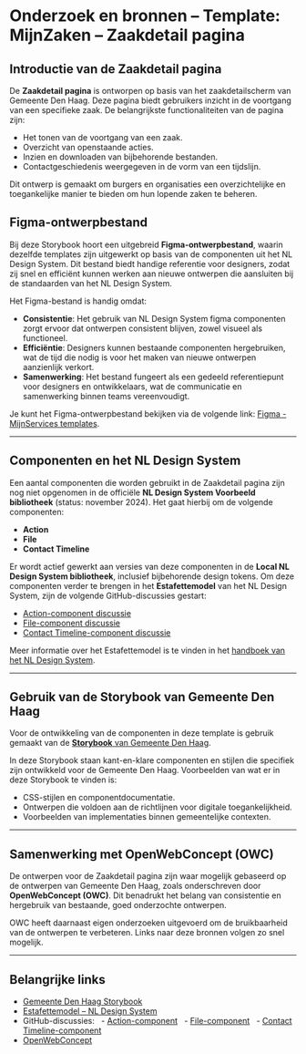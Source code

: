 # Onderzoek en bronnen – Template: MijnZaken – Zaakdetail pagina

## Introductie van de Zaakdetail pagina

De **Zaakdetail pagina** is ontworpen op basis van het zaakdetailscherm van Gemeente Den Haag. Deze pagina biedt gebruikers inzicht in de voortgang van een specifieke zaak. De belangrijkste functionaliteiten van de pagina zijn:

- Het tonen van de voortgang van een zaak.
- Overzicht van openstaande acties.
- Inzien en downloaden van bijbehorende bestanden.
- Contactgeschiedenis weergegeven in de vorm van een tijdslijn.

Dit ontwerp is gemaakt om burgers en organisaties een overzichtelijke en toegankelijke manier te bieden om hun lopende zaken te beheren.

## Figma-ontwerpbestand

Bij deze Storybook hoort een uitgebreid **Figma-ontwerpbestand**, waarin dezelfde templates zijn uitgewerkt op basis van de componenten uit het NL Design System. Dit bestand biedt handige referentie voor designers, zodat zij snel en efficiënt kunnen werken aan nieuwe ontwerpen die aansluiten bij de standaarden van het NL Design System.

Het Figma-bestand is handig omdat:

- **Consistentie**: Het gebruik van NL Design System figma componenten zorgt ervoor dat ontwerpen consistent blijven, zowel visueel als functioneel.
- **Efficiëntie**: Designers kunnen bestaande componenten hergebruiken, wat de tijd die nodig is voor het maken van nieuwe ontwerpen aanzienlijk verkort.
- **Samenwerking**: Het bestand fungeert als een gedeeld referentiepunt voor designers en ontwikkelaars, wat de communicatie en samenwerking binnen teams vereenvoudigt.

Je kunt het Figma-ontwerpbestand bekijken via de volgende link: [Figma - MijnServices templates](https://www.figma.com/design/pB5d6RlVSa1B088Xpm1sSo/2025---MijnServices---Templates--Voorheen--Overheidsbrede-portalen-).

---

## Componenten en het NL Design System

Een aantal componenten die worden gebruikt in de Zaakdetail pagina zijn nog niet opgenomen in de officiële **NL Design System Voorbeeld bibliotheek** (status: november 2024). Het gaat hierbij om de volgende componenten:

- **Action**
- **File**
- **Contact Timeline**

Er wordt actief gewerkt aan versies van deze componenten in de **Local NL Design System bibliotheek**, inclusief bijbehorende design tokens. Om deze componenten verder te brengen in het **Estafettemodel** van het NL Design System, zijn de volgende GitHub-discussies gestart:

- [Action-component discussie](https://github.com/orgs/nl-design-system/discussions/349)
- [File-component discussie](https://github.com/orgs/nl-design-system/discussions/347)
- [Contact Timeline-component discussie](https://github.com/orgs/nl-design-system/discussions/351)

Meer informatie over het Estafettemodel is te vinden in het [handboek van het NL Design System](https://nldesignsystem.nl/handboek/estafettemodel).

---

## Gebruik van de Storybook van Gemeente Den Haag

Voor de ontwikkeling van de componenten in deze template is gebruik gemaakt van de [**Storybook** van Gemeente Den Haag](https://nl-design-system.github.io/denhaag/?path=/docs/den-haag-border--docs).

In deze Storybook staan kant-en-klare componenten en stijlen die specifiek zijn ontwikkeld voor de Gemeente Den Haag. Voorbeelden van wat er in deze Storybook te vinden is:

- CSS-stijlen en componentdocumentatie.
- Ontwerpen die voldoen aan de richtlijnen voor digitale toegankelijkheid.
- Voorbeelden van implementaties binnen gemeentelijke contexten.

---

## Samenwerking met OpenWebConcept (OWC)

De ontwerpen voor de Zaakdetail pagina zijn waar mogelijk gebaseerd op de ontwerpen van Gemeente Den Haag, zoals onderschreven door **OpenWebConcept (OWC)**. Dit benadrukt het belang van consistentie en hergebruik van bestaande, goed onderzochte ontwerpen.

OWC heeft daarnaast eigen onderzoeken uitgevoerd om de bruikbaarheid van de ontwerpen te verbeteren. Links naar deze bronnen volgen zo snel mogelijk.

---

## Belangrijke links

- [Gemeente Den Haag Storybook](https://nl-design-system.github.io/denhaag/?path=/docs/den-haag-border--docs)
- [Estafettemodel – NL Design System](https://nldesignsystem.nl/handboek/estafettemodel)
- GitHub-discussies:
    - [Action-component](https://github.com/orgs/nl-design-system/discussions/349)
    - [File-component](https://github.com/orgs/nl-design-system/discussions/347)
    - [Contact Timeline-component](https://github.com/orgs/nl-design-system/discussions/351)
- [OpenWebConcept](https://openwebconcept.nl/)
